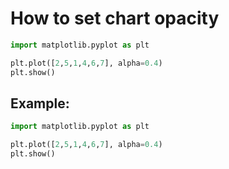 # How to set chart opacity

```python
import matplotlib.pyplot as plt

plt.plot([2,5,1,4,6,7], alpha=0.4)
plt.show()
```


## Example: 
```python
import matplotlib.pyplot as plt

plt.plot([2,5,1,4,6,7], alpha=0.4)
plt.show()
```

